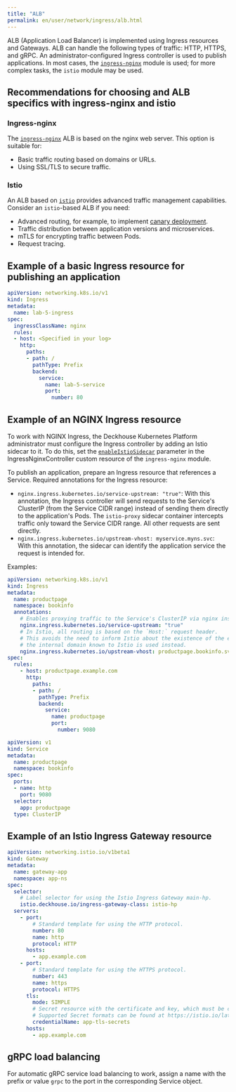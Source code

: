 ```yaml
---
title: "ALB"
permalink: en/user/network/ingress/alb.html
---
```


ALB (Application Load Balancer) is implemented using Ingress resources and Gateways.
ALB can handle the following types of traffic: HTTP, HTTPS, and gRPC.
An administrator-configured Ingress controller is used to publish applications.
In most cases, the [`ingress-nginx`](/modules/ingress-nginx/) module is used;
for more complex tasks, the `istio` module may be used.

## Recommendations for choosing and ALB specifics with ingress-nginx and istio

### Ingress-nginx

The [`ingress-nginx`](/modules/ingress-nginx/) ALB is based on the nginx web server.
This option is suitable for:

- Basic traffic routing based on domains or URLs.
- Using SSL/TLS to secure traffic.

### Istio

An ALB based on [`istio`](/modules/istio/) provides advanced traffic management capabilities.
Consider an `istio`-based ALB if you need:

- Advanced routing, for example, to implement [canary deployment](../canary-deployment.html).
- Traffic distribution between application versions and microservices.
- mTLS for encrypting traffic between Pods.
- Request tracing.

## Example of a basic Ingress resource for publishing an application

```yaml
apiVersion: networking.k8s.io/v1
kind: Ingress
metadata:
  name: lab-5-ingress
spec:
  ingressClassName: nginx
  rules:
  - host: <Specified in your log>
    http:
      paths:
      - path: /
        pathType: Prefix
        backend:
          service:
            name: lab-5-service
            port:
              number: 80
```

## Example of an NGINX Ingress resource

To work with NGINX Ingress, the Deckhouse Kubernetes Platform administrator must configure
the Ingress controller by adding an Istio sidecar to it.
To do this,
set the [`enableIstioSidecar`](/modules/ingress-nginx/cr.html#ingressnginxcontroller-v1-spec-enableistiosidecar) parameter
in the IngressNginxController custom resource of the `ingress-nginx` module.

To publish an application, prepare an Ingress resource that references a Service.
Required annotations for the Ingress resource:

- `nginx.ingress.kubernetes.io/service-upstream: "true"`: With this annotation,
  the Ingress controller will send requests to the Service's ClusterIP (from the Service CIDR range)
  instead of sending them directly to the application's Pods.
  The `istio-proxy` sidecar container intercepts traffic only toward the Service CIDR range.
  All other requests are sent directly.
- `nginx.ingress.kubernetes.io/upstream-vhost: myservice.myns.svc`: With this annotation,
  the sidecar can identify the application service the request is intended for.

Examples:

```yaml
apiVersion: networking.k8s.io/v1
kind: Ingress
metadata:
  name: productpage
  namespace: bookinfo
  annotations:
    # Enables proxying traffic to the Service's ClusterIP via nginx instead of directly to Pod IPs.
    nginx.ingress.kubernetes.io/service-upstream: "true"
    # In Istio, all routing is based on the `Host:` request header.
    # This avoids the need to inform Istio about the existence of the external domain `productpage.example.com`;
    # the internal domain known to Istio is used instead.
    nginx.ingress.kubernetes.io/upstream-vhost: productpage.bookinfo.svc
spec:
  rules:
    - host: productpage.example.com
      http:
        paths:
        - path: /
          pathType: Prefix
          backend:
            service:
              name: productpage
              port:
                number: 9080
```

```yaml
apiVersion: v1
kind: Service
metadata:
  name: productpage
  namespace: bookinfo
spec:
  ports:
  - name: http
    port: 9080
  selector:
    app: productpage
  type: ClusterIP
```

## Example of an Istio Ingress Gateway resource

```yaml
apiVersion: networking.istio.io/v1beta1
kind: Gateway
metadata:
  name: gateway-app
  namespace: app-ns
spec:
  selector:
    # Label selector for using the Istio Ingress Gateway main-hp.
    istio.deckhouse.io/ingress-gateway-class: istio-hp
  servers:
    - port:
        # Standard template for using the HTTP protocol.
        number: 80
        name: http
        protocol: HTTP
      hosts:
        - app.example.com
    - port:
        # Standard template for using the HTTPS protocol.
        number: 443
        name: https
        protocol: HTTPS
      tls:
        mode: SIMPLE
        # Secret resource with the certificate and key, which must be created in the d8-ingress-istio namespace.
        # Supported Secret formats can be found at https://istio.io/latest/docs/tasks/traffic-management/ingress/secure-ingress/#key-formats.
        credentialName: app-tls-secrets
      hosts:
        - app.example.com
```

## gRPC load balancing

For automatic gRPC service load balancing to work,
assign a name with the prefix or value `grpc` to the port in the corresponding Service object.
